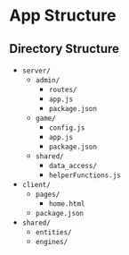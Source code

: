 # App Structure

## Directory Structure

 - `server/`
    - `admin/`
      - `routes/`
      - `app.js`
      - `package.json`
    - `game/`
      - `config.js`
      - `app.js`
      - `package.json`
    - `shared/`
      - `data_access/`
      - `helperFunctions.js`
 - `client/`
   - `pages/`
     - `home.html`
   - `package.json`
 - `shared/`
    - `entities/`
    - `engines/`